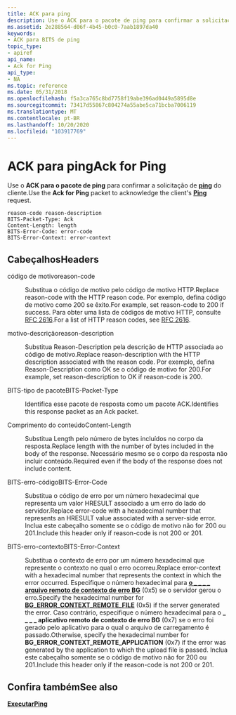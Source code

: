 ```yaml
---
title: ACK para ping
description: Use o ACK para o pacote de ping para confirmar a solicitação de ping do cliente.
ms.assetid: 2e288564-d06f-4b45-b0c0-7aab1897da40
keywords:
- ACK para BITS de ping
topic_type:
- apiref
api_name:
- Ack for Ping
api_type:
- NA
ms.topic: reference
ms.date: 05/31/2018
ms.openlocfilehash: f5a3ca765c8bd7758f19abe396ad0449a5895d8e
ms.sourcegitcommit: 73417d55867c804274a55abe5ca71bcba7006119
ms.translationtype: MT
ms.contentlocale: pt-BR
ms.lasthandoff: 10/20/2020
ms.locfileid: "103917769"
---
```

# <a name="ack-for-ping"></a><span data-ttu-id="df40c-104">ACK para ping</span><span class="sxs-lookup"><span data-stu-id="df40c-104">Ack for Ping</span></span>

<span data-ttu-id="df40c-105">Use o **ACK para o pacote de ping** para confirmar a solicitação de [**ping**](ping.md) do cliente.</span><span class="sxs-lookup"><span data-stu-id="df40c-105">Use the **Ack for Ping** packet to acknowledge the client's [**Ping**](ping.md) request.</span></span>

``` syntax
reason-code reason-description
BITS-Packet-Type: Ack
Content-Length: length
BITS-Error-Code: error-code
BITS-Error-Context: error-context
```

## <a name="headers"></a><span data-ttu-id="df40c-106">Cabeçalhos</span><span class="sxs-lookup"><span data-stu-id="df40c-106">Headers</span></span>

<dl> <dt>

<span data-ttu-id="df40c-107"><span id="reason-code"></span><span id="REASON-CODE"></span>código de motivo</span><span class="sxs-lookup"><span data-stu-id="df40c-107"><span id="reason-code"></span><span id="REASON-CODE"></span>reason-code</span></span>
</dt> <dd>

<span data-ttu-id="df40c-108">Substitua o código de motivo pelo código de motivo HTTP.</span><span class="sxs-lookup"><span data-stu-id="df40c-108">Replace reason-code with the HTTP reason code.</span></span> <span data-ttu-id="df40c-109">Por exemplo, defina código de motivo como 200 se êxito.</span><span class="sxs-lookup"><span data-stu-id="df40c-109">For example, set reason-code to 200 if success.</span></span> <span data-ttu-id="df40c-110">Para obter uma lista de códigos de motivo HTTP, consulte [RFC 2616](https://www.ietf.org/rfc/rfc2616.txt).</span><span class="sxs-lookup"><span data-stu-id="df40c-110">For a list of HTTP reason codes, see [RFC 2616](https://www.ietf.org/rfc/rfc2616.txt).</span></span>

</dd> <dt>

<span data-ttu-id="df40c-111"><span id="reason-description"></span><span id="REASON-DESCRIPTION"></span>motivo-descrição</span><span class="sxs-lookup"><span data-stu-id="df40c-111"><span id="reason-description"></span><span id="REASON-DESCRIPTION"></span>reason-description</span></span>
</dt> <dd>

<span data-ttu-id="df40c-112">Substitua Reason-Description pela descrição de HTTP associada ao código de motivo.</span><span class="sxs-lookup"><span data-stu-id="df40c-112">Replace reason-description with the HTTP description associated with the reason code.</span></span> <span data-ttu-id="df40c-113">Por exemplo, defina Reason-Description como OK se o código de motivo for 200.</span><span class="sxs-lookup"><span data-stu-id="df40c-113">For example, set reason-description to OK if reason-code is 200.</span></span>

</dd> <dt>

<span data-ttu-id="df40c-114"><span id="BITS-Packet-Type"></span><span id="bits-packet-type"></span><span id="BITS-PACKET-TYPE"></span>BITS-tipo de pacote</span><span class="sxs-lookup"><span data-stu-id="df40c-114"><span id="BITS-Packet-Type"></span><span id="bits-packet-type"></span><span id="BITS-PACKET-TYPE"></span>BITS-Packet-Type</span></span>
</dt> <dd>

<span data-ttu-id="df40c-115">Identifica esse pacote de resposta como um pacote ACK.</span><span class="sxs-lookup"><span data-stu-id="df40c-115">Identifies this response packet as an Ack packet.</span></span>

</dd> <dt>

<span data-ttu-id="df40c-116"><span id="Content-Length"></span><span id="content-length"></span><span id="CONTENT-LENGTH"></span>Comprimento do conteúdo</span><span class="sxs-lookup"><span data-stu-id="df40c-116"><span id="Content-Length"></span><span id="content-length"></span><span id="CONTENT-LENGTH"></span>Content-Length</span></span>
</dt> <dd>

<span data-ttu-id="df40c-117">Substitua Length pelo número de bytes incluídos no corpo da resposta.</span><span class="sxs-lookup"><span data-stu-id="df40c-117">Replace length with the number of bytes included in the body of the response.</span></span> <span data-ttu-id="df40c-118">Necessário mesmo se o corpo da resposta não incluir conteúdo.</span><span class="sxs-lookup"><span data-stu-id="df40c-118">Required even if the body of the response does not include content.</span></span>

</dd> <dt>

<span data-ttu-id="df40c-119"><span id="BITS-Error-Code"></span><span id="bits-error-code"></span><span id="BITS-ERROR-CODE"></span>BITS-erro-código</span><span class="sxs-lookup"><span data-stu-id="df40c-119"><span id="BITS-Error-Code"></span><span id="bits-error-code"></span><span id="BITS-ERROR-CODE"></span>BITS-Error-Code</span></span>
</dt> <dd>

<span data-ttu-id="df40c-120">Substitua o código de erro por um número hexadecimal que representa um valor HRESULT associado a um erro do lado do servidor.</span><span class="sxs-lookup"><span data-stu-id="df40c-120">Replace error-code with a hexadecimal number that represents an HRESULT value associated with a server-side error.</span></span> <span data-ttu-id="df40c-121">Inclua este cabeçalho somente se o código de motivo não for 200 ou 201.</span><span class="sxs-lookup"><span data-stu-id="df40c-121">Include this header only if reason-code is not 200 or 201.</span></span>

</dd> <dt>

<span data-ttu-id="df40c-122"><span id="BITS-Error-Context"></span><span id="bits-error-context"></span><span id="BITS-ERROR-CONTEXT"></span>BITS-erro-contexto</span><span class="sxs-lookup"><span data-stu-id="df40c-122"><span id="BITS-Error-Context"></span><span id="bits-error-context"></span><span id="BITS-ERROR-CONTEXT"></span>BITS-Error-Context</span></span>
</dt> <dd>

<span data-ttu-id="df40c-123">Substitua o contexto de erro por um número hexadecimal que represente o contexto no qual o erro ocorreu.</span><span class="sxs-lookup"><span data-stu-id="df40c-123">Replace error-context with a hexadecimal number that represents the context in which the error occurred.</span></span> <span data-ttu-id="df40c-124">Especifique o número hexadecimal para [**o \_ \_ \_ \_ arquivo remoto de contexto de erro BG**](/windows/win32/api/bits/ne-bits-bg_error_context) (0x5) se o servidor gerou o erro.</span><span class="sxs-lookup"><span data-stu-id="df40c-124">Specify the hexadecimal number for [**BG\_ERROR\_CONTEXT\_REMOTE\_FILE**](/windows/win32/api/bits/ne-bits-bg_error_context) (0x5) if the server generated the error.</span></span> <span data-ttu-id="df40c-125">Caso contrário, especifique o número hexadecimal para o **\_ \_ \_ \_ aplicativo remoto de contexto de erro BG** (0x7) se o erro foi gerado pelo aplicativo para o qual o arquivo de carregamento é passado.</span><span class="sxs-lookup"><span data-stu-id="df40c-125">Otherwise, specify the hexadecimal number for **BG\_ERROR\_CONTEXT\_REMOTE\_APPLICATION** (0x7) if the error was generated by the application to which the upload file is passed.</span></span> <span data-ttu-id="df40c-126">Inclua este cabeçalho somente se o código de motivo não for 200 ou 201.</span><span class="sxs-lookup"><span data-stu-id="df40c-126">Include this header only if the reason-code is not 200 or 201.</span></span>

</dd> </dl>

## <a name="see-also"></a><span data-ttu-id="df40c-127">Confira também</span><span class="sxs-lookup"><span data-stu-id="df40c-127">See also</span></span>

<dl> <dt>

[<span data-ttu-id="df40c-128">**Executar**</span><span class="sxs-lookup"><span data-stu-id="df40c-128">**Ping**</span></span>](ping.md)
</dt> </dl>

 

 




